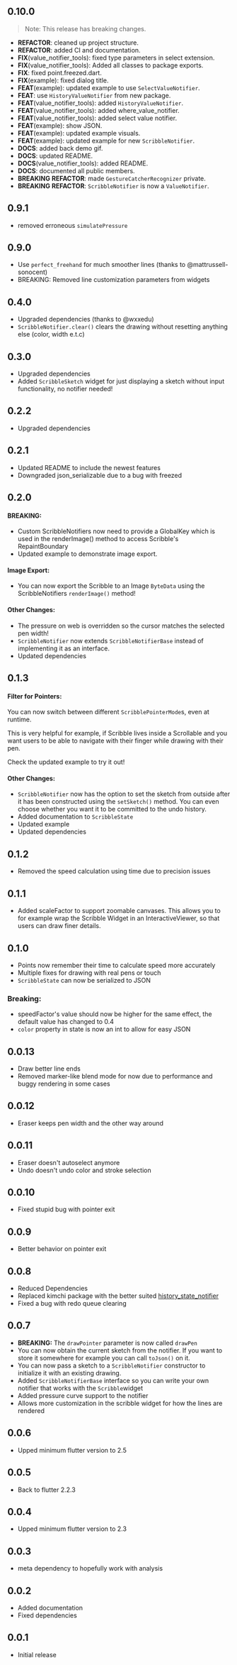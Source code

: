 ## 0.10.0

> Note: This release has breaking changes.

 - **REFACTOR**: cleaned up project structure.
 - **REFACTOR**: added CI and documentation.
 - **FIX**(value_notifier_tools): fixed type parameters in select extension.
 - **FIX**(value_notifier_tools): Added all classes to package exports.
 - **FIX**: fixed point.freezed.dart.
 - **FIX**(example): fixed dialog title.
 - **FEAT**(example): updated example to use `SelectValueNotifier`.
 - **FEAT**: use `HistoryValueNotifier` from new package.
 - **FEAT**(value_notifier_tools): added `HistoryValueNotifier`.
 - **FEAT**(value_notifier_tools): added where_value_notifier.
 - **FEAT**(value_notifier_tools): added select value notifier.
 - **FEAT**(example): show JSON.
 - **FEAT**(example): updated example visuals.
 - **FEAT**(example): updated example for new `ScribbleNotifier`.
 - **DOCS**: added back demo gif.
 - **DOCS**: updated README.
 - **DOCS**(value_notifier_tools): added README.
 - **DOCS**: documented all public members.
 - **BREAKING** **REFACTOR**: made `GestureCatcherRecognizer` private.
 - **BREAKING** **REFACTOR**: `ScribbleNotifier` is now a `ValueNotifier`.

## 0.9.1
- removed erroneous `simulatePressure`
## 0.9.0
- Use `perfect_freehand` for much smoother lines (thanks to @mattrussell-sonocent)
- BREAKING: Removed line customization parameters from widgets

## 0.4.0
- Upgraded dependencies (thanks to @wxxedu)
- ``ScribbleNotifier.clear()`` clears the drawing without resetting anything else (color, width e.t.c)

## 0.3.0
- Upgraded dependencies
- Added ``ScribbleSketch`` widget for just displaying a sketch without input functionality, no notifier needed!
## 0.2.2
- Upgraded dependencies

## 0.2.1
- Updated README to include the newest features
- Downgraded json_serializable due to a bug with freezed

## 0.2.0
#### BREAKING:
- Custom ScribbleNotifiers now need to provide a GlobalKey which is used in the renderImage() method to access Scribble's
  RepaintBoundary
- Updated example to demonstrate image export.

#### Image Export:
- You can now export the Scribble to an Image ```ByteData``` using the ScribbleNotifiers ``renderImage()`` method!

#### Other Changes:
- The pressure on web is overridden so the cursor matches the selected pen width!
- ``ScribbleNotifier`` now extends ``ScribbleNotifierBase`` instead of implementing it as an interface.
- Updated dependencies

## 0.1.3
#### Filter for Pointers:
You can now switch between different ``ScribblePointerMode``s, even at runtime.

This is very helpful for example, if Scribble lives inside a Scrollable and you want users to be able to navigate with their finger while drawing with their pen.

Check the updated example to try it out!

#### Other Changes:
* ``ScribbleNotifier`` now has the option to set the sketch from outside after it has been constructed using the ``setSketch()`` method. You can even choose whether you want it to be committed to the undo history.
* Added documentation to ``ScribbleState``
* Updated example
* Updated dependencies

## 0.1.2

* Removed the speed calculation using time due to precision issues

## 0.1.1
* Added scaleFactor to support zoomable canvases. This allows you to for example wrap the Scribble Widget in an
InteractiveViewer, so that users can draw finer details.

## 0.1.0

* Points now remember their time to calculate speed more accurately
* Multiple fixes for drawing with real pens or touch
* ``ScribbleState`` can now be serialized to JSON

### Breaking:

* speedFactor's value should now be higher for the same effect, the default value has changed to 0.4
* ``color`` property in state is now an int to allow for easy JSON
## 0.0.13

* Draw better line ends
* Removed marker-like blend mode for now due to performance and buggy rendering in some cases

## 0.0.12

* Eraser keeps pen width and the other way around

## 0.0.11

* Eraser doesn't autoselect anymore
* Undo doesn't undo color and stroke selection

## 0.0.10

* Fixed stupid bug with pointer exit

## 0.0.9

* Better behavior on pointer exit

## 0.0.8

* Reduced Dependencies
* Replaced kimchi package with the better suited [history_state_notifier](https://pub.dev/packages/history_state_notifier)
* Fixed a bug with redo queue clearing

## 0.0.7

* **BREAKING:** The ``drawPointer`` parameter is now called ``drawPen``
* You can now obtain the current sketch from the notifier.
  If you want to store it somewhere for example you can call ```toJson()``` on it.
* You can now pass a sketch to a ``ScribbleNotifier`` constructor to initialize it with an existing
  drawing.
* Added ``ScribbleNotifierBase`` interface so you can write your own notifier that works with the ``Scribble``widget
* Added pressure curve support to the notifier
* Allows more customization in the scribble widget for how the lines are rendered


## 0.0.6

* Upped minimum flutter version to 2.5

## 0.0.5

* Back to flutter 2.2.3

## 0.0.4

* Upped minimum flutter version to 2.3

## 0.0.3

* meta dependency to hopefully work with analysis

## 0.0.2

* Added documentation
* Fixed dependencies

## 0.0.1

* Initial release